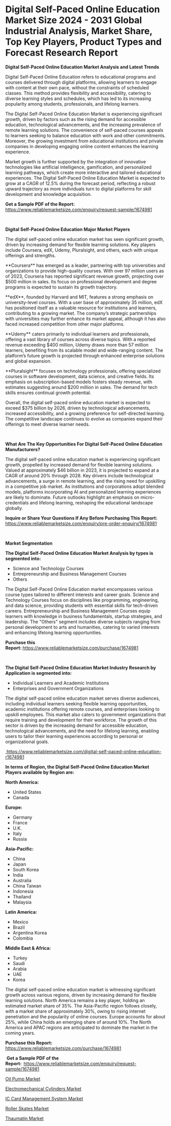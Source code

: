 <p><h1>Digital Self-Paced Online Education Market Size 2024 - 2031 Global Industrial Analysis, Market Share, Top Key Players, Product Types and Forecast Research Report</h1></p><p><strong>Digital Self-Paced Online Education Market Analysis and Latest Trends</strong></p>
<p><p>Digital Self-Paced Online Education refers to educational programs and courses delivered through digital platforms, allowing learners to engage with content at their own pace, without the constraints of scheduled classes. This method provides flexibility and accessibility, catering to diverse learning styles and schedules, which has led to its increasing popularity among students, professionals, and lifelong learners.</p><p>The Digital Self-Paced Online Education Market is experiencing significant growth, driven by factors such as the rising demand for accessible education, technological advancements, and the increasing prevalence of remote learning solutions. The convenience of self-paced courses appeals to learners seeking to balance education with work and other commitments. Moreover, the growing investment from educational institutions and private companies in developing engaging online content enhances the learning experience.</p><p>Market growth is further supported by the integration of innovative technologies like artificial intelligence, gamification, and personalized learning pathways, which create more interactive and tailored educational experiences. The Digital Self-Paced Online Education Market is expected to grow at a CAGR of 12.5% during the forecast period, reflecting a robust upward trajectory as more individuals turn to digital platforms for skill development and knowledge acquisition.</p></p>
<p><strong>Get a Sample PDF of the Report:&nbsp;</strong> <a href="https://www.reliablemarketsize.com/enquiry/request-sample/1674981?utm_campaign=1175&utm_medium=2&utm_source=Github&utm_content=ia&utm_term=10102024&utm_id=digital-self-paced-online-education">https://www.reliablemarketsize.com/enquiry/request-sample/1674981</a></p>
<p>&nbsp;</p>
<p><strong>Digital Self-Paced Online Education Major Market Players</strong></p>
<p><p>The digital self-paced online education market has seen significant growth, driven by increasing demand for flexible learning solutions. Key players include Coursera, edX, Udemy, Pluralsight, and others, each with unique offerings and strengths.</p><p>**Coursera** has emerged as a leader, partnering with top universities and organizations to provide high-quality courses. With over 97 million users as of 2023, Coursera has reported significant revenue growth, projecting over $500 million in sales. Its focus on professional development and degree programs is expected to sustain its growth trajectory.</p><p>**edX**, founded by Harvard and MIT, features a strong emphasis on university-level courses. With a user base of approximately 35 million, edX has positioned itself as a valuable resource for institutions and learners, contributing to a growing market. The company’s strategic partnerships with universities may further enhance its market appeal, although it has also faced increased competition from other major platforms.</p><p>**Udemy** caters primarily to individual learners and professionals, offering a vast library of courses across diverse topics. With a reported revenue exceeding $400 million, Udemy draws more than 57 million learners, benefiting from its scalable model and wide-ranging content. The platform’s future growth is projected through enhanced enterprise solutions and global expansion.</p><p>**Pluralsight** focuses on technology professionals, offering specialized courses in software development, data science, and creative fields. Its emphasis on subscription-based models fosters steady revenue, with estimates suggesting around $200 million in sales. The demand for tech skills ensures continual growth potential.</p><p>Overall, the digital self-paced online education market is expected to exceed $375 billion by 2026, driven by technological advancements, increased accessibility, and a growing preference for self-directed learning. The competitive landscape continues to evolve as companies expand their offerings to meet diverse learner needs.</p></p>
<p>&nbsp;</p>
<p><strong>What Are The Key Opportunities For Digital Self-Paced Online Education Manufacturers?</strong></p>
<p><p>The digital self-paced online education market is experiencing significant growth, propelled by increased demand for flexible learning solutions. Valued at approximately $46 billion in 2023, it is projected to expand at a CAGR of around 20% through 2028. Key drivers include technological advancements, a surge in remote learning, and the rising need for upskilling in a competitive job market. As institutions and corporations adopt blended models, platforms incorporating AI and personalized learning experiences are likely to dominate. Future outlooks highlight an emphasis on micro-credentials and lifelong learning, reshaping the educational landscape globally.</p></p>
<p><strong>Inquire or Share Your Questions If Any Before Purchasing This Report:</strong> <a href="https://www.reliablemarketsize.com/enquiry/pre-order-enquiry/1674981?utm_campaign=1175&utm_medium=2&utm_source=Github&utm_content=ia&utm_term=10102024&utm_id=digital-self-paced-online-education">https://www.reliablemarketsize.com/enquiry/pre-order-enquiry/1674981</a></p>
<p>&nbsp;</p>
<p><strong>Market Segmentation</strong></p>
<p><strong>The Digital Self-Paced Online Education Market Analysis by types is segmented into:</strong></p>
<p><ul><li>Science and Technology Courses</li><li>Entrepreneurship and Business Management Courses</li><li>Others</li></ul></p>
<p><p>The Digital Self-Paced Online Education market encompasses various course types tailored to different interests and career goals. Science and Technology Courses focus on disciplines like programming, engineering, and data science, providing students with essential skills for tech-driven careers. Entrepreneurship and Business Management Courses equip learners with knowledge in business fundamentals, startup strategies, and leadership. The "Others" segment includes diverse subjects ranging from personal development to arts and humanities, catering to varied interests and enhancing lifelong learning opportunities.</p></p>
<p><strong>Purchase this Report:&nbsp;</strong><a href="https://www.reliablemarketsize.com/purchase/1674981?utm_campaign=1175&utm_medium=2&utm_source=Github&utm_content=ia&utm_term=10102024&utm_id=digital-self-paced-online-education">https://www.reliablemarketsize.com/purchase/1674981</a></p>
<p>&nbsp;</p>
<p><strong>The Digital Self-Paced Online Education Market Industry Research by Application is segmented into:</strong></p>
<p><ul><li>Individual Learners and Academic Institutions</li><li>Enterprises and Government Organizations</li></ul></p>
<p><p>The digital self-paced online education market serves diverse audiences, including individual learners seeking flexible learning opportunities, academic institutions offering remote courses, and enterprises looking to upskill employees. This market also caters to government organizations that require training and development for their workforce. The growth of this sector is driven by the increasing demand for accessible education, technological advancements, and the need for lifelong learning, enabling users to tailor their learning experiences according to personal or organizational goals.</p></p>
<p><a href="https://www.reliablemarketsize.com/digital-self-paced-online-education-r1674981?utm_campaign=1175&utm_medium=2&utm_source=Github&utm_content=ia&utm_term=10102024&utm_id=digital-self-paced-online-education">&nbsp;https://www.reliablemarketsize.com/digital-self-paced-online-education-r1674981</a></p>
<p><strong>In terms of Region, the Digital Self-Paced Online Education Market Players available by Region are:</strong></p>
<p>
    <p> <strong> North America: </strong>
        <ul>
            <li>United States</li>
            <li>Canada</li>
        </ul>
        </p> 
    <p> <strong> Europe: </strong>
        <ul>
            <li>Germany</li>
            <li>France</li>
            <li>U.K.</li>
            <li>Italy</li>
            <li>Russia</li>
        </ul>
        </p> 
    <p> <strong> Asia-Pacific: </strong>
        <ul>
            <li>China</li>
            <li>Japan</li>
            <li>South Korea</li>
            <li>India</li>
            <li>Australia</li>
            <li>China Taiwan</li>
            <li>Indonesia</li>
            <li>Thailand</li>
            <li>Malaysia</li>
        </ul>
        </p> 
    <p> <strong> Latin America: </strong>
        <ul>
            <li>Mexico</li>
            <li>Brazil</li>
            <li>Argentina Korea</li>
            <li>Colombia</li>
        </ul>
        </p> 
    <p> <strong> Middle East & Africa: </strong>
        <ul>
            <li>Turkey</li>
            <li>Saudi</li>
            <li>Arabia</li>
            <li>UAE</li>
            <li>Korea</li>
        </ul>
    </p>
    </p>
<p><p>The digital self-paced online education market is witnessing significant growth across various regions, driven by increasing demand for flexible learning solutions. North America remains a key player, holding an estimated market share of 35%. The Asia-Pacific region follows closely, with a market share of approximately 30%, owing to rising internet penetration and the popularity of online courses. Europe accounts for about 25%, while China holds an emerging share of around 10%. The North America and APAC regions are anticipated to dominate the market in the coming years.</p></p>
<p><strong>Purchase this Report: </strong><a href="https://www.reliablemarketsize.com/purchase/1674981?utm_campaign=1175&utm_medium=2&utm_source=Github&utm_content=ia&utm_term=10102024&utm_id=digital-self-paced-online-education">https://www.reliablemarketsize.com/purchase/1674981</a></p>
<p>&nbsp;<strong>Get a Sample PDF of the Report:&nbsp;&nbsp;</strong><a href="https://www.reliablemarketsize.com/enquiry/request-sample/1674981?utm_campaign=1175&utm_medium=2&utm_source=Github&utm_content=ia&utm_term=10102024&utm_id=digital-self-paced-online-education">https://www.reliablemarketsize.com/enquiry/request-sample/1674981</a></p>
<p><strong></strong></p>
<p><p><a href="https://www.linkedin.com/pulse/trends-global-oil-pump-market-forecast-analysis-2024-2031-1a3qe?utm_campaign=1175&utm_medium=2&utm_source=Github&utm_content=ia&utm_term=10102024&utm_id=digital-self-paced-online-education">Oil Pump Market</a></p><p><a href="https://www.linkedin.com/pulse/electromechanical-cylinders-market-overview-global-trends-ggbvf?utm_campaign=1175&utm_medium=2&utm_source=Github&utm_content=ia&utm_term=10102024&utm_id=digital-self-paced-online-education">Electromechanical Cylinders Market</a></p><p><a href="https://www.linkedin.com/pulse/evolution-ic-card-management-system-market-key-shifts-pjj6e?utm_campaign=1175&utm_medium=2&utm_source=Github&utm_content=ia&utm_term=10102024&utm_id=digital-self-paced-online-education">IC Card Management System Market</a></p><p><a href="https://github.com/GroverBarry/Market-Research-Report-List-7/blob/main/roller-skates-market.md?utm_campaign=1175&utm_medium=2&utm_source=Github&utm_content=ia&utm_term=10102024&utm_id=digital-self-paced-online-education">Roller Skates Market</a></p><p><a href="https://www.linkedin.com/pulse/thaumatin-market-evolution-key-trends-regional-dynamics-maizf?utm_campaign=1175&utm_medium=2&utm_source=Github&utm_content=ia&utm_term=10102024&utm_id=digital-self-paced-online-education">Thaumatin Market</a></p></p>
